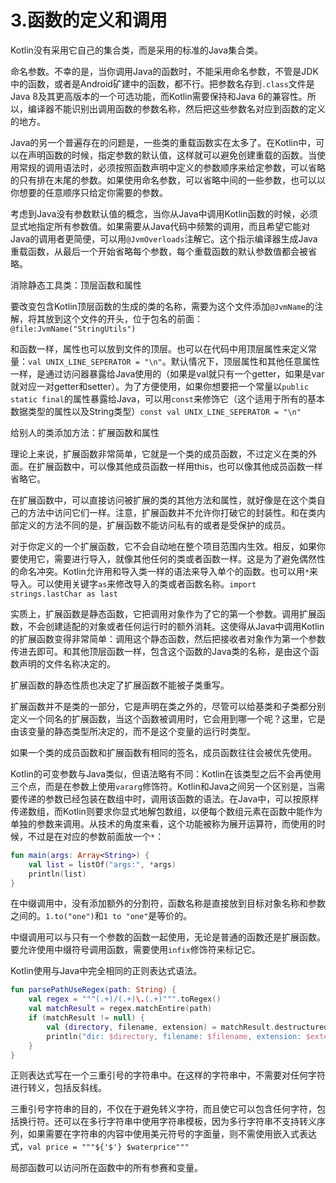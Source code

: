 # 3.函数的定义和调用

Kotlin没有采用它自己的集合类，而是采用的标准的Java集合类。

命名参数。不幸的是，当你调用Java的函数时，不能采用命名参数，不管是JDK中的函数，或者是Android矿建中的函数，都不行。把参数名存到``.class``文件是Java 8及其更高版本的一个可选功能，而Kotlin需要保持和Java 6的兼容性。所以，编译器不能识别出调用函数的参数名称，然后把这些参数名对应到函数的定义的地方。

Java的另一个普遍存在的问题是，一些类的重载函数实在太多了。在Kotlin中，可以在声明函数的时候，指定参数的默认值，这样就可以避免创建重载的函数。当使用常规的调用语法时，必须按照函数声明中定义的参数顺序来给定参数，可以省略的只有排在末尾的参数。如果使用命名参数，可以省略中间的一些参数，也可以以你想要的任意顺序只给定你需要的参数。

考虑到Java没有参数默认值的概念，当你从Java中调用Kotlin函数的时候，必须显式地指定所有参数值。如果需要从Java代码中频繁的调用，而且希望它能对Java的调用者更简便，可以用``@JvmOverloads``注解它。这个指示编译器生成Java重载函数，从最后一个开始省略每个参数，每个重载函数的默认参数值都会被省略。

消除静态工具类：顶层函数和属性

要改变包含Kotlin顶层函数的生成的类的名称，需要为这个文件添加``@JvmName``的注解，将其放到这个文件的开头，位于包名的前面：``@file:JvmName("StringUtils")``

和函数一样，属性也可以放到文件的顶层。也可以在代码中用顶层属性来定义常量：``val UNIX_LINE_SEPERATOR = "\n"``。默认情况下，顶层属性和其他任意属性一样，是通过访问器暴露给Java使用的（如果是val就只有一个getter，如果是var就对应一对getter和setter）。为了方便使用，如果你想要把一个常量以``public static final``的属性暴露给Java，可以用``const``来修饰它（这个适用于所有的基本数据类型的属性以及String类型）``const val UNIX_LINE_SEPERATOR = "\n"``

给别人的类添加方法：扩展函数和属性

理论上来说，扩展函数非常简单，它就是一个类的成员函数，不过定义在类的外面。在扩展函数中，可以像其他成员函数一样用this，也可以像其他成员函数一样省略它。

在扩展函数中，可以直接访问被扩展的类的其他方法和属性，就好像是在这个类自己的方法中访问它们一样。注意，扩展函数并不允许你打破它的封装性。和在类内部定义的方法不同的是，扩展函数不能访问私有的或者是受保护的成员。

对于你定义的一个扩展函数，它不会自动地在整个项目范围内生效。相反，如果你要使用它，需要进行导入，就像其他任何的类或者函数一样。这是为了避免偶然性的命名冲突。Kotlin允许用和导入类一样的语法来导入单个的函数。也可以用``*``来导入。可以使用关键字``as``来修改导入的类或者函数名称。``import strings.lastChar as last``

实质上，扩展函数是静态函数，它把调用对象作为了它的第一个参数。调用扩展函数，不会创建适配的对象或者任何运行时的额外消耗。这使得从Java中调用Kotlin的扩展函数变得非常简单：调用这个静态函数，然后把接收者对象作为第一个参数传进去即可。和其他顶层函数一样，包含这个函数的Java类的名称，是由这个函数声明的文件名称决定的。

扩展函数的静态性质也决定了扩展函数不能被子类重写。

扩展函数并不是类的一部分，它是声明在类之外的，尽管可以给基类和子类都分别定义一个同名的扩展函数，当这个函数被调用时，它会用到哪一个呢？这里，它是由该变量的静态类型所决定的，而不是这个变量的运行时类型。

如果一个类的成员函数和扩展函数有相同的签名，成员函数往往会被优先使用。

Kotlin的可变参数与Java类似，但语法略有不同：Kotlin在该类型之后不会再使用三个点，而是在参数上使用``vararg``修饰符。Kotlin和Java之间另一个区别是，当需要传递的参数已经包装在数组中时，调用该函数的语法。在Java中，可以按原样传递数组，而Kotlin则要求你显式地解包数组，以便每个数组元素在函数中能作为单独的参数来调用。从技术的角度来看，这个功能被称为展开运算符，而使用的时候，不过是在对应的参数前面放一个``*``：

```kotlin 
fun main(args: Array<String>) {
    val list = listOf("args:", *args)
    println(list)
}
```

在中缀调用中，没有添加额外的分割符，函数名称是直接放到目标对象名称和参数之间的。``1.to("one")``和``1 to "one"``是等价的。

中缀调用可以与只有一个参数的函数一起使用，无论是普通的函数还是扩展函数。要允许使用中缀符号调用函数，需要使用``infix``修饰符来标记它。

Kotlin使用与Java中完全相同的正则表达式语法。

```kotlin
fun parsePathUseRegex(path: String) {
    val regex = """(.+)/(.+)\.(.+)""".toRegex()
    val matchResult = regex.matchEntire(path)
    if (matchResult != null) {
        val (directory, filename, extension) = matchResult.destructured
        println("dir: $directory, filename: $filename, extension: $extension")
    }
}
```

正则表达式写在一个三重引号的字符串中。在这样的字符串中，不需要对任何字符进行转义，包括反斜线。

三重引号字符串的目的，不仅在于避免转义字符，而且使它可以包含任何字符，包括换行符。还可以在多行字符串中使用字符串模板，因为多行字符串不支持转义序列，如果需要在字符串的内容中使用美元符号的字面量，则不需使用嵌入式表达式，``val price = """${'$'} $waterprice"""``

局部函数可以访问所在函数中的所有参赛和变量。






